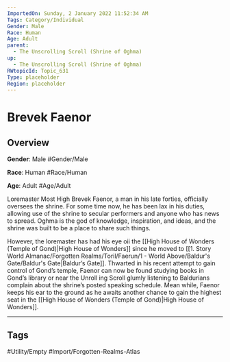 ```yaml
---
ImportedOn: Sunday, 2 January 2022 11:52:34 AM
Tags: Category/Individual
Gender: Male
Race: Human
Age: Adult
parent:
  - The Unscrolling Scroll (Shrine of Oghma)
up:
  - The Unscrolling Scroll (Shrine of Oghma)
RWtopicId: Topic_631
Type: placeholder
Region: placeholder
---
```

# Brevek Faenor
## Overview
**Gender**: Male
#Gender/Male

**Race**: Human
#Race/Human

**Age**: Adult
#Age/Adult

Loremaster Most High Brevek Faenor, a man in his late forties, officially oversees the shrine. For some time now, he has been lax in his duties, allowing use of the shrine to secular performers and anyone who has news to spread. Oghma is the god of knowledge, inspiration, and ideas, and the shrine was built to be a place to share such things.

However, the loremaster has had his eye oii the [[High House of Wonders (Temple of Gond)|High House of Wonders]] since he moved to [[1. Story World Almanac/Forgotten Realms/Toril/Faerun/1 - World Above/Baldur's Gate/Baldur's Gate|Baldur’s Gate]]. Thwarted in his recent attempt to gain control of Gond’s temple, Faenor can now be found studying books in Gond’s library or near the Unroll ing Scroll glumly listening to Baldurians complain about the shrine’s posted speaking schedule. Mean while, Faenor keeps his ear to the ground as he awaits another chance to gain the highest seat in the [[High House of Wonders (Temple of Gond)|High House of Wonders]].


---
## Tags
#Utility/Empty #Import/Forgotten-Realms-Atlas

